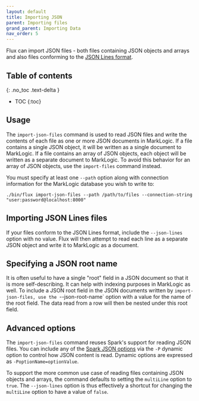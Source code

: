 ```yaml
---
layout: default
title: Importing JSON
parent: Importing files
grand_parent: Importing Data
nav_order: 5
---
```


Flux can import JSON files - both files containing JSON objects and arrays and also files conforming to the 
[JSON Lines format](https://jsonlines.org/).

## Table of contents
{: .no_toc .text-delta }

- TOC
{:toc}

## Usage

The `import-json-files` command is used to read JSON files and write the contents of each file as one or more JSON
documents in MarkLogic. If a file contains a single JSON object, it will be written as a single document to MarkLogic.
If a file contains an array of JSON objects, each object will be written as a separate document to MarkLogic. To avoid
this behavior for an array of JSON objects, use the `import-files` command instead.

You must specify at least one `--path` option along with connection information for the MarkLogic database you wish to write to:

    ./bin/flux import-json-files --path /path/to/files --connection-string "user:password@localhost:8000"

## Importing JSON Lines files

If your files conform to the JSON Lines format, include the `--json-lines` option with no value. Flux will then attempt
to read each line as a separate JSON object and write it to MarkLogic as a document.

## Specifying a JSON root name

It is often useful to have a single "root" field in a JSON document so that it is more self-describing. It
can help with indexing purposes in MarkLogic as well. To include a JSON root field in the JSON documents written by
`import-json-files, use the `--json-root-name` option with a value for the name of the root field. The data read from a 
row will then be nested under this root field.

## Advanced options

The `import-json-files` command reuses Spark's support for reading JSON files. You can include any of
the [Spark JSON options](https://spark.apache.org/docs/latest/sql-data-sources-json.html) via the `-P` dynamic option
to control how JSON content is read. Dynamic options are expressed as `-PoptionName=optionValue`.

To support the more common use case of reading files containing JSON objects and arrays, the command defaults to setting
the `multiLine` option to `true`. The `--json-lines` option is thus effectively a shortcut for changing the `multiLine`
option to have a value of `false`.
